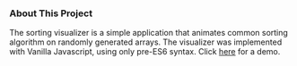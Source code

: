 ### About This Project
The sorting visualizer is a simple application that animates common sorting algorithm on randomly generated arrays. The visualizer was implemented with Vanilla Javascript, using only pre-ES6 syntax. Click [here](https://hsuweibo.github.io/SortingVisualizer/) for a demo.
